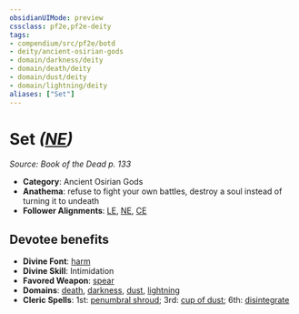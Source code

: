 ```yaml
---
obsidianUIMode: preview
cssclass: pf2e,pf2e-deity
tags:
- compendium/src/pf2e/botd
- deity/ancient-osirian-gods
- domain/darkness/deity
- domain/death/deity
- domain/dust/deity
- domain/lightning/deity
aliases: ["Set"]
---
```

# Set *([NE](rules/traits/ne-b1.md "Neutral Evil Alignment Trait"))*  
*Source: Book of the Dead p. 133*  

- **Category**: Ancient Osirian Gods
- **Anathema**: refuse to fight your own battles, destroy a soul instead of turning it to undeath
- **Follower Alignments**: [LE](rules/traits/le-b1.md "Lawful Evil Alignment Trait"), [NE](rules/traits/ne-b1.md "Neutral Evil Alignment Trait"), [CE](rules/traits/ce-b1.md "Chaotic Evil Alignment Trait")

## Devotee benefits

- **Divine Font**: [harm](harm.md)
- **Divine Skill**: Intimidation
- **Favored Weapon**: [spear](spear.md)
- **Domains**: [death](Reference/Compendium/Setting/domains.md#Death), [darkness](Reference/Compendium/Setting/domains.md#Darkness), [dust](Reference/Compendium/Setting/domains.md#Dust), [lightning](Reference/Compendium/Setting/domains.md#Lightning)
- **Cleric Spells**: 1st: [penumbral shroud](penumbral-shroud-logm.md); 3rd: [cup of dust](cup-of-dust-logm.md); 6th: [disintegrate](disintegrate.md)